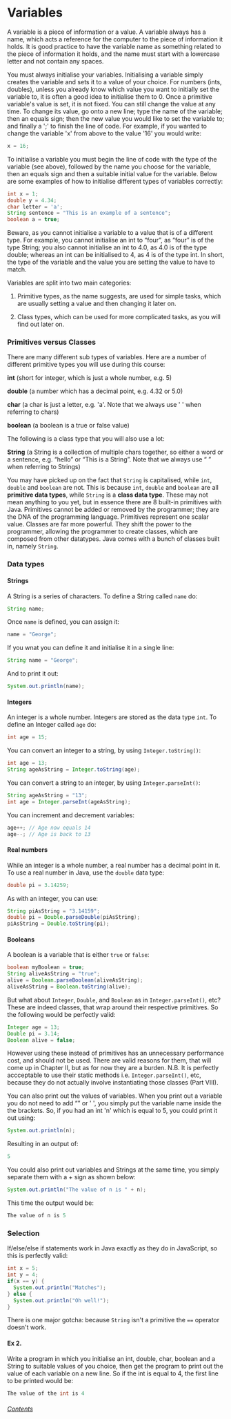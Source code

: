 Variables
=============
A variable is a piece of information or a value. A variable always has a name, which acts a reference for the computer to the piece of information it holds. It is good practice to have the variable name as something related to the piece of information it holds, and the name must start with a lowercase letter and not contain any spaces.

You must always initialise your variables.  Initialising a variable simply creates the variable and sets it to a value of your choice.  For numbers (ints, doubles), unless you already know which value you want to initially set the variable to, it is often a good idea to initialise them to 0.
Once a primitive variable's value is set, it is not fixed.  You can still change the value at any time.  To change its value, go onto a new line; type the name of the variable; then an equals sign; then the new value you would like to set the variable to; and finally a ';' to finish the line of code.  For example, if you wanted to change the variable 'x' from above to the value '16' you would write:
		
```java
x = 16;
```

To initialise a variable you must begin the line of code with the type of the variable (see above), followed by the name you choose for the variable, then an equals sign and then a suitable initial value for the variable.  Below are some examples of how to initialise different types of variables correctly:

```java
int x = 1;
double y = 4.34;
char letter = 'a';
String sentence = "This is an example of a sentence";
boolean a = true;
```

Beware, as you cannot initialise a variable to a value that is of a different type. For example, you cannot initialise an int to “four”, as “four” is of the type String; you also cannot initialise an int to 4.0, as 4.0 is of the type double; whereas an int can be initialised to 4, as 4 is of the type int. In short, the type of the variable and the value you are setting the value to have to match.

Variables are split into two main categories: 

1. Primitive types, as the name suggests, are used for simple tasks, which are usually setting a value and then changing it later on.

2. Class types, which can be used for more complicated tasks, as you will find out later on. 

### Primitives versus Classes

There are many different sub types of variables. Here are a number of different primitive types you will use during this course:

**int** (short for integer, which is just a whole number, e.g. 5)

**double** (a number which has a decimal point, e.g. 4.32 or 5.0)

**char** (a char is just a letter, e.g. 'a'. Note that we always use ' ' when referring to chars)

**boolean** (a boolean is a true or false value)

The following is a class type that you will also use a lot:

**String** (a String is a collection of multiple chars together, so either a word or a sentence, e.g. “hello” or “This is a String”. Note that we always use “ ” when referring to Strings)

You may have picked up on the fact that `String` is capitalised, while `int`, `double` and `boolean` are not. This is because `int`, `double` and `boolean` are all **primitive data types**, while  `String` is a **class data type**. These may not mean anything to you yet, but in essence there are 8 built-in primitives with Java. Primitives cannot be added or removed by the programmer; they are the DNA of the programming language. Primitives represent one scalar value. Classes are far more powerful. They shift the power to the programmer, allowing the programmer to create classes, which are composed from other datatypes. Java comes with a bunch of classes built in, namely `String`.

### Data types

#### Strings
A String is a series of characters. To define a String called `name` do:

```java
String name;
```

Once `name` is defined, you can assign it:

```java
name = "George";
```

If you wnat you can define it and initialise it in a single line:

```java
String name = "George";
```

And to print it out:

```java
System.out.println(name);
```

#### Integers
An integer is a whole number. Integers are stored as the data type `int`. To define an Integer called `age` do:

```java
int age = 15;
```

You can convert an integer to a string, by using `Integer.toString()`:

```java
int age = 13;
String ageAsString = Integer.toString(age);
```

You can convert a string to an integer, by using `Integer.parseInt()`:
```java
String ageAsString = "13";
int age = Integer.parseInt(ageAsString);
```

You can increment and decrement variables:
```java
age++; // Age now equals 14
age--; // Age is back to 13
```

#### Real numbers
While an integer is a whole number, a real number has a decimal point in it. To use a real number in Java, use the `double` data type:
```java
double pi = 3.14259;
```

As with an integer, you can use:
```java
String piAsString = "3.14159";
double pi = Double.parseDouble(piAsString);
piAsString = Double.toString(pi);
```

#### Booleans
A boolean is a variable that is either `true` or `false`:
```java
boolean myBoolean = true;
String aliveAsString = "true";
alive = Boolean.parseBoolean(aliveAsString); 
aliveAsString = Boolean.toString(alive);
```

But what about `Integer`, `Double`, and `Boolean` as in `Integer.parseInt()`, etc? These are indeed classes, that wrap around their respective primitives. So the following would be perfectly valid:

```java
Integer age = 13;
Double pi = 3.14;
Boolean alive = false;
```

However using these instead of primitives has an unnecessary performance cost, and should not be used. There are valid reasons for them, that will come up in Chapter II, but as for now they are a burden. N.B. It is perfectly accceptable to use their static methods i.e. `Integer.parseInt()`, etc, because they do not actually involve instantiating those classes (Part VIII). 

You can also print out the values of variables. When you print out a variable you do not need to add “” or ' ', you simply put the variable name inside the the brackets. So, if you had an int 'n' which is equal to 5, you could print it out using:

```java
System.out.println(n);
```

Resulting in an output of:

```java
5
```

You could also print out variables and Strings at the same time, you simply separate them with a + sign as shown below:

```java
System.out.println("The value of n is " + n);
```

This time the output would be:

```java
The value of n is 5
```

### Selection
If/else/else if statements work in Java exactly as they do in JavaScript, so this is perfectly valid:

```java
int x = 5;
int y = 4;
if(x == y) {
  System.out.println("Matches");
} else {
  System.out.println("Oh well!");
}
```

There is one major gotcha: because `String` isn't a primitive the `==` operator doesn't work.

		
#### Ex 2. 
Write a program in which you initialise an int, double, char, boolean and a String to suitable values of you choice, then get the program to print out the value of each variable on a new line.  So if the int is equal to 4, the first line to be printed would be:

```java
The value of the int is 4
```

###### [Contents](https://github.com/BillsJ/cadmus/blob/master/Chapter-1/Part%20I:%20Introduction_and_contents.md#contents)

